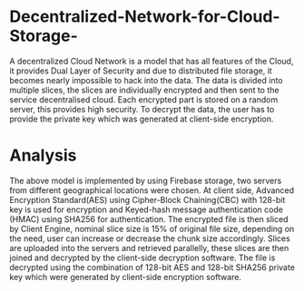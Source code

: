 # Decentralized-Network-for-Cloud-Storage-
A decentralized Cloud Network is a model that has all features of the Cloud, it provides  Dual Layer of Security and due to distributed file storage, it becomes nearly impossible to hack into the data. The data is divided into multiple slices, the slices are individually encrypted and then sent to the service decentralised cloud. Each encrypted part is stored on a random server, this provides high security. To decrypt the data, the user has to provide the private key which was generated at client-side encryption.

# Analysis

The above model is implemented by using Firebase storage, two servers from different geographical locations were chosen. At client side, Advanced Encryption Standard(AES) using Cipher-Block Chaining(CBC) with 128-bit key is used for encryption and Keyed-hash message authentication code (HMAC) using  SHA256  for authentication.
The encrypted file is then sliced by Client Engine, nominal slice size is 15% of original file size, depending on the need, user can increase or decrease the chunk size accordingly. Slices are uploaded into the servers and retrieved parallelly, these slices are then joined and decrypted by the client-side decryption software. The file is decrypted using the combination of 128-bit AES and 128-bit SHA256 private key which were generated by client-side encryption software.



